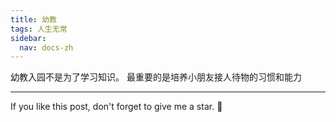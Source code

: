 ```yaml
---
title: 幼教
tags: 人生无常
sidebar:
  nav: docs-zh
---
```


幼教入园不是为了学习知识。
最重要的是培养小朋友接人待物的习惯和能力

<!--more-->

---

If you like this post, don't forget to give me a star. :star2:

